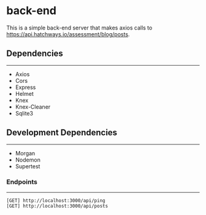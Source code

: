 # back-end

This is a simple back-end server that makes axios calls to https://api.hatchways.io/assessment/blog/posts.

## Dependencies 

---

- Axios</br>
- Cors</br>
- Express</br>
- Helmet</br>
- Knex</br>
- Knex-Cleaner</br>
- Sqlite3</br>

## Development Dependencies

---

- Morgan</br>
- Nodemon</br>
- Supertest</br>

### Endpoints

---

    [GET] http://localhost:3000/api/ping
    [GET] http://localhost:3000/api/posts

